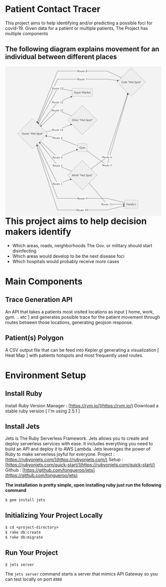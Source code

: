 
# Patient Contact Tracer

This project aims to help identifying and/or predicting a possible foci for covid-19. 
Given data for a patient or multiple patients, The Project has multiple components

## The following diagram explains movement for an individual between different places
<img src="https://raw.githubusercontent.com/helalismail90/Patient-Contact-Tracer/master/person-movement-diagram.png"  
alt="Markdown Monster icon"  
style="float: left; margin-right: 10px;" />


# This project aims to help decision makers identify
- Which areas, roads, neighborhoods The Gov. or military should start disinfecting
- Which areas would develop to be the next disease foci 
- Which hospitals would probably receive more cases


# Main Components


## Trace Generation API

An API that takes a patients most visited locations as input [ home, work, gym. .. etc ] and generates possible trace for the patient movement through routes between those locations, generating geojson response.



## Patient(s) Polygon 
A CSV output file that can be feed into Kepler.gl generating a visualization [ Heat Map ] with patients hotspots and most frequently used routes.

# Environment Setup

## Install Ruby
 Install Ruby Version Manager : [https://rvm.io/](https://rvm.io/)
 Download a stable ruby version [ I'm using 2.5.1 ]

## Install Jets
Jets is The Ruby Serverless Framework.
Jets allows you to create and deploy serverless services with ease. It includes everything you need to build an API and deploy it to AWS Lambda. Jets leverages the power of Ruby to make serverless joyful for everyone.
Project : [https://rubyonjets.com/](https://rubyonjets.com/)
Setup : [https://rubyonjets.com/quick-start/](https://rubyonjets.com/quick-start/)
Github : [https://github.com/tongueroo/jets](https://github.com/tongueroo/jets)

**The installation is pretty simple, upon installing ruby just run the following command**

	$ gem install jets

## Initializing Your Project Locally
    $ cd <project-directory>
    $ rake db:create
    $ rake db:migrate
    
## Run Your Project
    $ jets server
The `jets server` command starts a server that mimics API Gateway so you can test locally on port `8888` 

